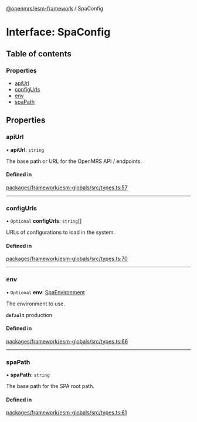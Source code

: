 [@openmrs/esm-framework](../API.md) / SpaConfig

# Interface: SpaConfig

## Table of contents

### Properties

- [apiUrl](spaconfig.md#apiurl)
- [configUrls](spaconfig.md#configurls)
- [env](spaconfig.md#env)
- [spaPath](spaconfig.md#spapath)

## Properties

### apiUrl

• **apiUrl**: `string`

The base path or URL for the OpenMRS API / endpoints.

#### Defined in

[packages/framework/esm-globals/src/types.ts:57](https://github.com/openmrs/openmrs-esm-core/blob/master/packages/framework/esm-globals/src/types.ts#L57)

___

### configUrls

• `Optional` **configUrls**: `string`[]

URLs of configurations to load in the system.

#### Defined in

[packages/framework/esm-globals/src/types.ts:70](https://github.com/openmrs/openmrs-esm-core/blob/master/packages/framework/esm-globals/src/types.ts#L70)

___

### env

• `Optional` **env**: [SpaEnvironment](../API.md#spaenvironment)

The environment to use.

**`default`** production

#### Defined in

[packages/framework/esm-globals/src/types.ts:66](https://github.com/openmrs/openmrs-esm-core/blob/master/packages/framework/esm-globals/src/types.ts#L66)

___

### spaPath

• **spaPath**: `string`

The base path for the SPA root path.

#### Defined in

[packages/framework/esm-globals/src/types.ts:61](https://github.com/openmrs/openmrs-esm-core/blob/master/packages/framework/esm-globals/src/types.ts#L61)
